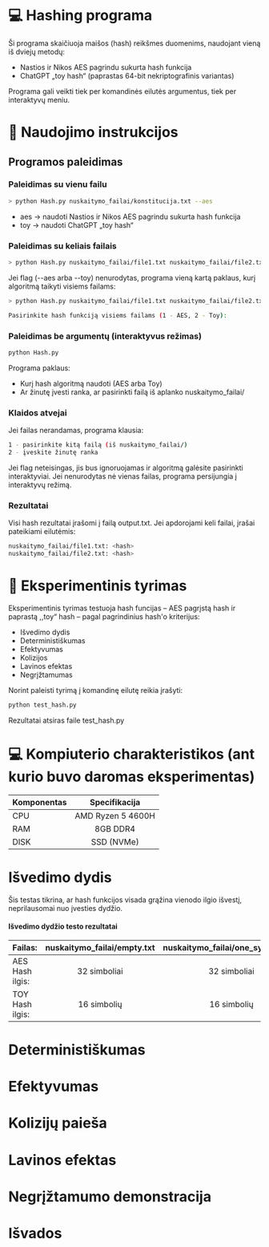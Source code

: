 # 💻 Hashing programa

Ši programa skaičiuoja maišos (hash) reikšmes duomenims, naudojant vieną iš dviejų metodų:

- Nastios ir Nikos AES pagrindu sukurta hash funkcija
- ChatGPT „toy hash“ (paprastas 64-bit nekriptografinis variantas)

Programa gali veikti tiek per komandinės eilutės argumentus, tiek per interaktyvų meniu.

# 📃 Naudojimo instrukcijos

## Programos paleidimas

### Paleidimas su vienu failu

```bash
> python Hash.py nuskaitymo_failai/konstitucija.txt --aes
```

- aes → naudoti Nastios ir Nikos AES pagrindu sukurta hash funkcija
- toy → naudoti ChatGPT „toy hash“

### Paleidimas su keliais failais

```bash
> python Hash.py nuskaitymo_failai/file1.txt nuskaitymo_failai/file2.txt --toy
```

Jei flag (--aes arba --toy) nenurodytas, programa vieną kartą paklaus, kurį algoritmą taikyti visiems failams:

```bash
> python Hash.py nuskaitymo_failai/file1.txt nuskaitymo_failai/file2.txt

Pasirinkite hash funkciją visiems failams (1 - AES, 2 - Toy):
```

### Paleidimas be argumentų (interaktyvus režimas)

```bash
python Hash.py
```

Programa paklaus:

- Kurį hash algoritmą naudoti (AES arba Toy)
- Ar žinutę įvesti ranka, ar pasirinkti failą iš aplanko nuskaitymo_failai/

### Klaidos atvejai

Jei failas nerandamas, programa klausia:

```bash
1 - pasirinkite kitą failą (iš nuskaitymo_failai/)
2 - įveskite žinutę ranka
```

Jei flag neteisingas, jis bus ignoruojamas ir algoritmą galėsite pasirinkti interaktyviai.
Jei nenurodytas nė vienas failas, programa persijungia į interaktyvų režimą.

### Rezultatai

Visi hash rezultatai įrašomi į failą output.txt.
Jei apdorojami keli failai, įrašai pateikiami eilutėmis:

```bash
nuskaitymo_failai/file1.txt: <hash>
nuskaitymo_failai/file2.txt: <hash>
```

# 🔬 Eksperimentinis tyrimas

Eksperimentinis tyrimas testuoja hash funcijas – AES pagrįstą hash ir paprastą ,,toy“ hash – pagal pagrindinius hash'o kriterijus:

- Išvedimo dydis
- Deterministiškumas
- Efektyvumas
- Kolizijos
- Lavinos efektas
- Negrįžtamumas

Norint paleisti tyrimą į komandinę eilutę reikia įrašyti:

```bash
python test_hash.py
```

Rezultatai atsiras faile test_hash.py

# 💻 Kompiuterio charakteristikos (ant kurio buvo daromas eksperimentas)

| Komponentas |      Specifikacija      |
| :---------- | :---------------------: |
| CPU         | AMD Ryzen 5 4600H </br> |
| RAM         |     8GB DDR4 </br>      |
| DISK        |    SSD (NVMe) </br>     |

# Išvedimo dydis

Šis testas tikrina, ar hash funkcijos visada grąžina vienodo ilgio išvestį, neprilausomai nuo įvesties dydžio.

#### Išvedimo dydžio testo rezultatai

| Failas:         | nuskaitymo_failai/empty.txt | nuskaitymo_failai/one_symbol1.txt | nuskaitymo_failai/one_symbol2.txt |              | nuskaitymo_failai/empty.txt | nuskaitymo_failai/one_symbol1.txt | nuskaitymo_failai/one_symbol2.txt | nuskaitymo_failai/one_symbol3.txt | nuskaitymo_failai/one_symbol4.txt | nuskaitymo_failai/random1.txt | nuskaitymo_failai/random2.txt | nuskaitymo_failai/similar1a.txt | nuskaitymo_failai/similar1b.txt | nuskaitymo_failai/similar2a.txt | nuskaitymo_failai/similar2b.txt |
| :-------------- | :-------------------------: | :-------------------------------: | :-------------------------------: | :----------: | :-------------------------: | :-------------------------------: | :-------------------------------: | :-------------------------------: | :-------------------------------: | :---------------------------: | :---------------------------: | ------------------------------- | ------------------------------- | ------------------------------- | ------------------------------- |
| AES Hash ilgis: |        32 simboliai         |           32 simboliai            |           32 simboliai            | 32 simboliai |        32 simboliai         |           32 simboliai            |           32 simboliai            |           32 simboliai            |           32 simboliai            |         32 simboliai          |
| TOY Hash ilgis: |         16 simbolių         |            16 simbolių            |            16 simbolių            | 16 simbolių  |         16 simbolių         |            16 simbolių            |            16 simbolių            |            16 simbolių            |            16 simbolių            |          16 simbolių          |          16 simbolių          |

# Deterministiškumas

# Efektyvumas

# Kolizijų paieša

# Lavinos efektas

# Negrįžtamumo demonstracija

# Išvados
